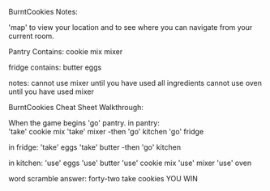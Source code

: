 BurntCookies Notes:

'map' to view your location and to see where you can navigate from your current room.

Pantry Contains:
cookie mix
mixer

fridge contains:
butter
eggs


notes:
cannot use mixer until you have used all ingredients
cannot use oven until you have used mixer





BurntCookies Cheat Sheet Walkthrough:

When the game begins 'go' pantry.
in pantry:  
  'take' cookie mix
  'take' mixer
    -then 'go' kitchen
         'go' fridge

in fridge:
  'take' eggs 
  'take' butter 
    -then 'go' kitchen

in kitchen:
'use' eggs
'use' butter
'use' cookie mix
'use' mixer
'use' oven










word scramble answer: forty-two
take cookies
YOU WIN
